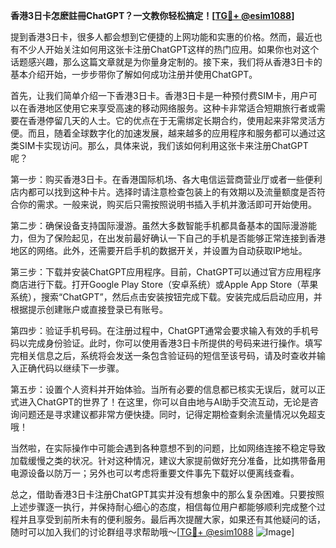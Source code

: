 **香港3日卡怎麽註冊ChatGPT？一文教你轻松搞定！[[TG💪+ @esim1088](https://t.me/s/esim1088)]**

提到香港3日卡，很多人都会想到它便捷的上网功能和实惠的价格。然而，最近也有不少人开始关注如何用这张卡注册ChatGPT这样的热门应用。如果你也对这个话题感兴趣，那么这篇文章就是为你量身定制的。接下来，我们将从香港3日卡的基本介绍开始，一步步带你了解如何成功注册并使用ChatGPT。

首先，让我们简单介绍一下香港3日卡。香港3日卡是一种预付费SIM卡，用户可以在香港地区使用它来享受高速的移动网络服务。这种卡非常适合短期旅行者或需要在香港停留几天的人士。它的优点在于无需绑定长期合约，使用起来非常灵活方便。而且，随着全球数字化的加速发展，越来越多的应用程序和服务都可以通过这类SIM卡实现访问。那么，具体来说，我们该如何利用这张卡来注册ChatGPT呢？

第一步：购买香港3日卡。在香港国际机场、各大电信运营商营业厅或者一些便利店内都可以找到这种卡片。选择时请注意检查包装上的有效期以及流量额度是否符合你的需求。一般来说，购买后只需按照说明书插入手机并激活即可开始使用。

第二步：确保设备支持国际漫游。虽然大多数智能手机都具备基本的国际漫游能力，但为了保险起见，在出发前最好确认一下自己的手机是否能够正常连接到香港地区的网络。此外，还需要开启手机的数据开关，并设置为自动获取IP地址。

第三步：下载并安装ChatGPT应用程序。目前，ChatGPT可以通过官方应用程序商店进行下载。打开Google Play Store（安卓系统）或Apple App Store（苹果系统），搜索“ChatGPT”，然后点击安装按钮完成下载。安装完成后启动应用，并根据提示创建账户或直接登录已有账号。

第四步：验证手机号码。在注册过程中，ChatGPT通常会要求输入有效的手机号码以完成身份验证。此时，你可以使用香港3日卡所提供的号码来进行操作。填写完相关信息之后，系统将会发送一条包含验证码的短信至该号码，请及时查收并输入正确代码以继续下一步骤。

第五步：设置个人资料并开始体验。当所有必要的信息都已核实无误后，就可以正式进入ChatGPT的世界了！在这里，你可以自由地与AI助手交流互动，无论是咨询问题还是寻求建议都非常方便快捷。同时，记得定期检查剩余流量情况以免超支哦！

当然啦，在实际操作中可能会遇到各种意想不到的问题，比如网络连接不稳定导致加载缓慢之类的状况。针对这种情况，建议大家提前做好充分准备，比如携带备用电源设备以防万一；另外也可以考虑将重要文件事先下载好以便离线查看。

总之，借助香港3日卡注册ChatGPT其实并没有想象中的那么复杂困难。只要按照上述步骤逐一执行，并保持耐心细心的态度，相信每位用户都能够顺利完成整个过程并且享受到前所未有的便利服务。最后再次提醒大家，如果还有其他疑问的话，随时可以加入我们的讨论群组寻求帮助哦～[[TG💪+ @esim1088](https://t.me/s/esim1088) ![Image](https://i.postimg.cc/4NQfJmqS/Snipaste-2025-05-13-00-14-12.png)]
